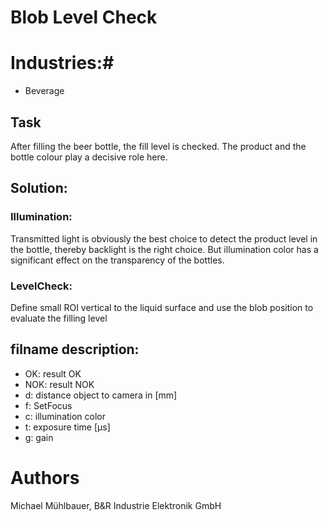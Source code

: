 # Blob Level Check

# Industries:#
* Beverage


## Task
After filling the beer bottle, the fill level is checked. The product and the bottle colour play a decisive role here.

## Solution:
### Illumination: 
Transmitted light is obviously the best choice to detect the product level in the bottle, thereby backlight is the right choice. But illumination color has a significant effect on the transparency of the bottles.

### LevelCheck:
Define small ROI vertical to the liquid surface and use the blob position to evaluate the filling level


## filname description:

* OK: result OK
* NOK: result NOK
* d: distance object to camera in [mm]
* f: SetFocus
* c: illumination color
* t: exposure time [µs]
* g: gain

# Authors
Michael Mühlbauer, B&R Industrie Elektronik GmbH